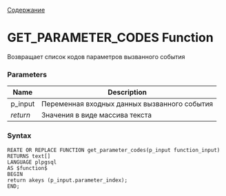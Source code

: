 [Содержание](index.md)

# **GET_PARAMETER_CODES Function**
Возвращает список кодов параметров вызванного события

### Parameters
| Name     | Description                                  |
|----------|----------------------------------------------|
| p_input  | Переменная входных данных вызванного события |
| *return* | Значения в виде массива текста               |

### Syntax
    REATE OR REPLACE FUNCTION get_parameter_codes(p_input function_input)
    RETURNS text[]
    LANGUAGE plpgsql
    AS $function$
    BEGIN
    return akeys (p_input.parameter_index);
    END;
